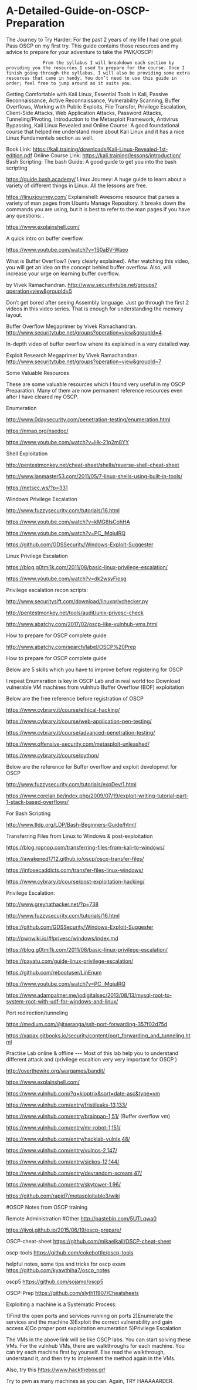 # A-Detailed-Guide-on-OSCP-Preparation
The Journey to Try Harder: 
                  For the past 2 years of my life I had one goal: Pass OSCP on my first try. This guide contains those resources and my advice to prepare for your adventure to take the PWK/OSCP!
                  
                  From the syllabus I will breakdown each section by providing you the resources I used to prepare for the course. Once I finish going through the syllabus, I will also be providing some extra resources that came in handy. You don’t need to use this guide in order; feel free to jump around as it suits you.

Getting Comfortable with Kali Linux,
Essential Tools in Kali,
Passive Reconnaissance,
Active Reconnaissance,
Vulnerability Scanning,
Buffer Overflows,
Working with Public Exploits,
File Transfer,
Privilege Escalation,
Client-Side Attacks,
Web Application Attacks,
Password Attacks,
Tunneling/Pivoting,
Introduction to the Metasploit Framework,
Antivirus Bypassing,
               Kali Linux Revealed and Online Course: A good foundational course that helped me understand more about Kali Linux and it has a nice Linux Fundamentals section as well.

Book Link: https://kali.training/downloads/Kali-Linux-Revealed-1st-edition.pdf
Online Course Link: https://kali.training/lessons/introduction/
Bash Scripting: The bash Guide: A good guide to get you into the bash scripting

https://guide.bash.academy/
Linux Journey: A huge guide to learn about a variety of different things in Linux. All the lessons are free.

https://linuxjourney.com/
Explainshell: Awesome resource that parses a variety of man pages from Ubuntu Manage Repository. It breaks down the commands you are using, but it is best to refer to the man pages if you have any questions: .

https://www.explainshell.com/

 A quick intro on buffer overflow.

https://www.youtube.com/watch?v=1S0aBV-Waeo

What is Buffer Overflow?  (very clearly explained). After watching this video, you will get an idea on the concept behind buffer overflow. Also, will increase your urge on learning buffer overflow.

 by Vivek Ramachandran. http://www.securitytube.net/groups?operation=view&groupId=5

Don’t get bored after seeing Assembly language. Just go through the first 2 videos in this video series. That is enough for understanding the memory layout.

 Buffer Overflow Megaprimer by Vivek Ramachandran. http://www.securitytube.net/groups?operation=view&groupId=4.

In-depth video of buffer overflow where its explained in a very detailed way.

Exploit Research Megaprimer by Vivek Ramachandran. http://www.securitytube.net/groups?operation=view&groupId=7

Some Valuable Resources           

These are some valuable resources which I found very useful in my OSCP Preparation. Many of them are now permanent reference resources even after I have cleared my OSCP.

Enumeration

http://www.0daysecurity.com/penetration-testing/enumeration.html

https://nmap.org/nsedoc/

https://www.youtube.com/watch?v=Hk-21p2m8YY

Shell Exploitation

http://pentestmonkey.net/cheat-sheet/shells/reverse-shell-cheat-sheet

http://www.lanmaster53.com/2011/05/7-linux-shells-using-built-in-tools/          

https://netsec.ws/?p=331

Windows Privilege Escalation

http://www.fuzzysecurity.com/tutorials/16.html

https://www.youtube.com/watch?v=kMG8IsCohHA

https://www.youtube.com/watch?v=PC_iMqiuIRQ

https://github.com/GDSSecurity/Windows-Exploit-Suggester     

Linux Privilege Escalation

https://blog.g0tmi1k.com/2011/08/basic-linux-privilege-escalation/

https://www.youtube.com/watch?v=dk2wsyFiosg

Privilege escalation recon scripts:

http://www.securitysift.com/download/linuxprivchecker.py

http://pentestmonkey.net/tools/audit/unix-privesc-check

http://www.abatchy.com/2017/02/oscp-like-vulnhub-vms.html

How to prepare for OSCP complete guide

http://www.abatchy.com/search/label/OSCP%20Prep

How to prepare for OSCP complete guide

Below are 5 skills which you have to improve before registering for OSCP

 I repeat Enumeration is key in OSCP Lab and in real world too Download vulnerable VM machines from vulnhub Buffer Overflow (BOF) exploitation

Below are the free reference before registration of OSCP

https://www.cybrary.it/course/ethical-hacking/

https://www.cybrary.it/course/web-application-pen-testing/

https://www.cybrary.it/course/advanced-penetration-testing/

https://www.offensive-security.com/metasploit-unleashed/

https://www.cybrary.it/course/python/

Below are the reference for Buffer overflow and exploit developmet for OSCP

http://www.fuzzysecurity.com/tutorials/expDev/1.html

https://www.corelan.be/index.php/2009/07/19/exploit-writing-tutorial-part-1-stack-based-overflows/

For Bash Scripting

http://www.tldp.org/LDP/Bash-Beginners-Guide/html/

Transferring Files from Linux to Windows & post-exploitation

https://blog.ropnop.com/transferring-files-from-kali-to-windows/

https://awakened1712.github.io/oscp/oscp-transfer-files/

https://infosecaddicts.com/transfer-files-linux-windows/

https://www.cybrary.it/course/post-exploitation-hacking/

Privilege Escalation:

http://www.greyhathacker.net/?p=738

http://www.fuzzysecurity.com/tutorials/16.html

https://github.com/GDSSecurity/Windows-Exploit-Suggester

http://pwnwiki.io/#!privesc/windows/index.md

https://blog.g0tmi1k.com/2011/08/basic-linux-privilege-escalation/

https://payatu.com/guide-linux-privilege-escalation/

https://github.com/rebootuser/LinEnum

https://www.youtube.com/watch?v=PC_iMqiuIRQ

https://www.adampalmer.me/iodigitalsec/2013/08/13/mysql-root-to-system-root-with-udf-for-windows-and-linux/

Port redirection/tunneling

https://medium.com/@itseranga/ssh-port-forwarding-357f02d75d

https://xapax.gitbooks.io/security/content/port_forwarding_and_tunneling.html

Practise Lab online & offline --- Most of this lab help you to understand different attack and (privilege escaltion very very important for OSCP )

http://overthewire.org/wargames/bandit/

https://www.explainshell.com/

https://www.vulnhub.com/?q=kioptrix&sort=date-asc&type=vm

https://www.vulnhub.com/entry/fristileaks-13,133/

https://www.vulnhub.com/entry/brainpan-1,51/ (Buffer overflow vm)

https://www.vulnhub.com/entry/mr-robot-1,151/

https://www.vulnhub.com/entry/hacklab-vulnix,48/

https://www.vulnhub.com/entry/vulnos-2,147/

https://www.vulnhub.com/entry/sickos-12,144/

https://www.vulnhub.com/entry/devrandom-scream,47/

https://www.vulnhub.com/entry/skytower-1,96/

https://github.com/rapid7/metasploitable3/wiki

#OSCP Notes from OSCP training

Remote Administration
#Other http://pastebin.com/5UTLqwa0

https://jivoi.github.io/2015/06/19/oscp-prepare/

OSCP-cheat-sheet https://github.com/mikaelkall/OSCP-cheat-sheet

oscp-tools https://github.com/cokebottle/oscp-tools

helpful notes, some tips and tricks for oscp exam https://github.com/kyawthiha7/oscp_notes

oscp5 https://github.com/sojamo/oscp5

OSCP-Prep https://github.com/slyth11907/Cheatsheets

Exploiting a machine is a Systematic Process:

1)Find the open ports and services running on ports
2)Enumerate the services and the machine
3)Exploit the correct vulnerability and gain access
4)Do proper post exploitation enumeration
5)Privilege Escalation

The VMs in the above link will be like OSCP labs. You can start solving these VMs. For the vulnhub VMs, there are walkthroughs for each machine. You can try each machine first by yourself. Else read the walkthrough, understand it, and then try to implement the method again in the VMs.

Also, try this https://www.hackthebox.gr/


Try to pwn as many machines as you can. Again, TRY HAAAAARDER.
